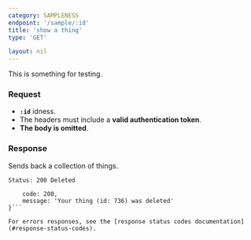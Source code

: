 ```yaml
---
category: SAMPLENESS
endpoint: '/sample/:id'
title: 'show a thing'
type: 'GET'

layout: nil
---
```


This is something for testing.

### Request

* **`:id`** idness.
* The headers must include a **valid authentication token**.
* **The body is omitted**.

### Response

Sends back a collection of things.

```Status: 200 Deleted```
```{
    code: 200,
    message: 'Your thing (id: 736) was deleted'
}```

For errors responses, see the [response status codes documentation](#response-status-codes).